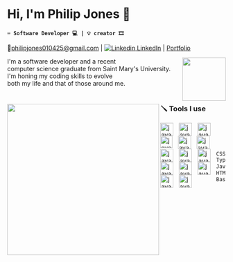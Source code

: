 #  Hi, I'm Philip Jones 👋

**` ⌨️ Software Developer 💻 | 💡 creator 🎞️ `** 

📧philipjones010425@gmail.com | [![Linkedin](https://i.sstatic.net/gVE0j.png) LinkedIn](https://www.linkedin.com/in/philip-jones-12b2181b2/) | [Portfolio](https://philipjones.netlify.app/)


I'm a software developer and a recent <img align="right" width="100px" src="https://github.com/user-attachments/assets/3ef6b740-55ad-4f0f-b145-aacc8fa1697b"/> <br />
computer science graduate from Saint Mary's University. <br />
I'm honing my coding skills to evolve <br />
both my life and that of those around me. <br />

#
<img align="left" width="350" src="https://github.com/user-attachments/assets/8269f923-57b7-42b5-aaba-f8ef3712d410"/>
<h3>🪛 Tools I use</h3>

<img align="left" alt="java" width="30px" style="padding-right:10px;" src="https://cdn.jsdelivr.net/gh/devicons/devicon@latest/icons/python/python-original.svg" title="python"/>
<img align="left" alt="java" width="30px" style="padding-right:10px;" src="https://cdn.jsdelivr.net/gh/devicons/devicon@latest/icons/html5/html5-original.svg" title="html5"/>
<img align="left" alt="java" width="30px" style="padding-right:10px;" src="https://cdn.jsdelivr.net/gh/devicons/devicon@latest/icons/css3/css3-original.svg" title="css3"/>
<img align="left" alt="java" width="28px" style="padding-right:10px;" src="https://cdn.jsdelivr.net/gh/devicons/devicon@latest/icons/java/java-plain.svg" title="java"/>
<img align="left" alt="java" width="30px" style="padding-right:10px;" src="https://cdn.jsdelivr.net/gh/devicons/devicon@latest/icons/react/react-original.svg" title="react"/>
<img align="left" alt="java" width="30px" style="padding-right:10px;" src="https://cdn.jsdelivr.net/gh/devicons/devicon@latest/icons/cplusplus/cplusplus-original.svg" title="C++"/>
<img align="left" alt="java" width="30px" style="padding-right:10px;" src="https://cdn.jsdelivr.net/gh/devicons/devicon@latest/icons/typescript/typescript-original.svg" title="typescript"/>
<img align="left" alt="java" width="30px" style="padding-right:10px;" src="https://cdn.jsdelivr.net/gh/devicons/devicon@latest/icons/visualbasic/visualbasic-original.svg" title="visual basic"/>
<img align="left" alt="java" width="30px" style="padding-right:10px;" src="https://cdn.jsdelivr.net/gh/devicons/devicon@latest/icons/linux/linux-original.svg" title="linux"/>
<img align="left" alt="java" width="30px" style="padding-right:10px;" src="https://cdn.jsdelivr.net/gh/devicons/devicon@latest/icons/azure/azure-original.svg" title="azure"/>      
<img align="left" alt="java" width="30px" style="padding-right:10px;" src="https://cdn.jsdelivr.net/gh/devicons/devicon@latest/icons/azuresqldatabase/azuresqldatabase-original.svg" title="sql"/>
<img align="left" alt="java" width="30px" style="padding-right:10px;" src="https://cdn.jsdelivr.net/gh/devicons/devicon@latest/icons/pandas/pandas-original.svg" title="pandas"/>
<img align="left" alt="java" width="30px" style="padding-right:10px;" src="https://cdn.jsdelivr.net/gh/devicons/devicon@latest/icons/unity/unity-original.svg" title="unity" />
<img align="left" alt="java" width="30px" style="padding-right:10px;" src= "https://github.com/user-attachments/assets/f79bd760-35cb-488f-bc88-ea77c44b7f3c" title="aesprite" />
          

<br />
<br />
<br />
<!--START_SECTION:waka-->

```txt
CSS          12 hrs 8 mins   ████████████▓░░░░░░░░░░░░   50.49 %
TypeScript   6 hrs 28 mins   ██████▓░░░░░░░░░░░░░░░░░░   26.94 %
JavaScript   3 hrs 7 mins    ███▒░░░░░░░░░░░░░░░░░░░░░   12.97 %
HTML         1 hr 31 mins    █▓░░░░░░░░░░░░░░░░░░░░░░░   06.35 %
Bash         32 mins         ▓░░░░░░░░░░░░░░░░░░░░░░░░   02.22 %
```

<!--END_SECTION:waka-->



